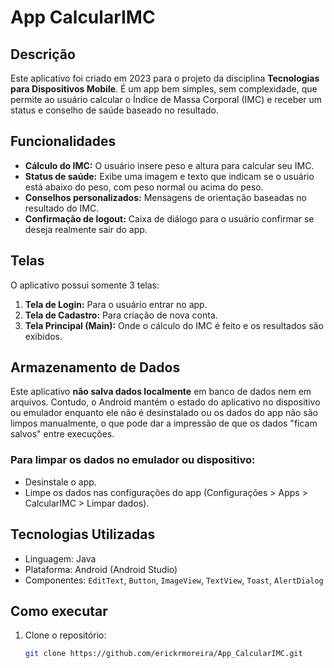 
# App CalcularIMC

## Descrição

Este aplicativo foi criado em 2023 para o projeto da disciplina **Tecnologias para Dispositivos Mobile**. É um app bem simples, sem complexidade, que permite ao usuário calcular o Índice de Massa Corporal (IMC) e receber um status e conselho de saúde baseado no resultado.

## Funcionalidades

- **Cálculo do IMC:** O usuário insere peso e altura para calcular seu IMC.
- **Status de saúde:** Exibe uma imagem e texto que indicam se o usuário está abaixo do peso, com peso normal ou acima do peso.
- **Conselhos personalizados:** Mensagens de orientação baseadas no resultado do IMC.
- **Confirmação de logout:** Caixa de diálogo para o usuário confirmar se deseja realmente sair do app.

## Telas

O aplicativo possui somente 3 telas:

1. **Tela de Login:** Para o usuário entrar no app.
2. **Tela de Cadastro:** Para criação de nova conta.
3. **Tela Principal (Main):** Onde o cálculo do IMC é feito e os resultados são exibidos.

## Armazenamento de Dados

Este aplicativo **não salva dados localmente** em banco de dados nem em arquivos. Contudo, o Android mantém o estado do aplicativo no dispositivo ou emulador enquanto ele não é desinstalado ou os dados do app não são limpos manualmente, o que pode dar a impressão de que os dados "ficam salvos" entre execuções.

### Para limpar os dados no emulador ou dispositivo:

- Desinstale o app.
- Limpe os dados nas configurações do app (Configurações > Apps > CalcularIMC > Limpar dados).

## Tecnologias Utilizadas

- Linguagem: Java
- Plataforma: Android (Android Studio)
- Componentes: `EditText`, `Button`, `ImageView`, `TextView`, `Toast`, `AlertDialog`

## Como executar

1. Clone o repositório:
   ```bash
   git clone https://github.com/erickrmoreira/App_CalcularIMC.git

